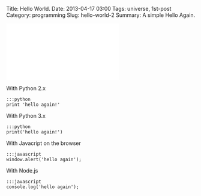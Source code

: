 Title: Hello World.
Date: 2013-04-17 03:00
Tags: universe, 1st-post
Category: programming
Slug: hello-world-2
Summary: A simple Hello Again.

![Alt Text](/images/test.js)

With Python 2.x

    :::python
    print 'hello again!'

With Python 3.x

    :::python
    print('hello again!')

With Javacript on the browser

    :::javascript
    window.alert('hello again');

With Node.js

    :::javascript
    console.log('hello again');




